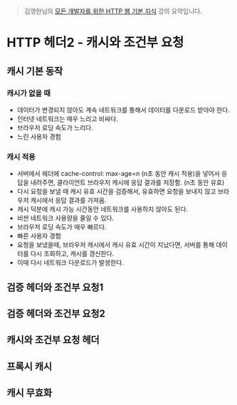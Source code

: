 > 김영한님의 [모든 개발자를 위한 HTTP 웹 기본 지식](https://www.inflearn.com/course/http-%EC%9B%B9-%EB%84%A4%ED%8A%B8%EC%9B%8C%ED%81%AC/dashboard) 강의 요약입니다.

# HTTP 헤더2 - 캐시와 조건부 요청
## 캐시 기본 동작
### 캐시가 없을 때
- 데이터가 변경되지 않아도 계속 네트워크를 통해서 데이터를 다운로드 받아야 한다.
- 인터넷 네트워크는 매우 느리고 비싸다.
- 브라우저 로딩 속도가 느리다.
- 느린 사용자 경험

### 캐시 적용
- 서버에서 헤더에 cache-control: max-age=n (n초 동안 캐시 적용)을 넣어서 응답을 내려주면, 클라이언트 브라우저 캐시에 응답 결과를 저장함. (n초 동안 유효)
- 다시 요청을 보낼 때 캐시 유효 시간을 검증해서, 유효하면 요청을 보내지 않고 브라우저 캐시에서 응답 결과를 가져옴.
- 캐시 덕분에 캐시 가능 시간동안 네트워크를 사용하지 않아도 된다.
- 비싼 네트워크 사용량을 줄일 수 있다.
- 브라우저 로딩 속도가 매우 빠르다.
- 빠른 사용자 경험
- 요청을 보냈을때, 브라우저 캐시에서 캐시 유효 시간이 지났다면, 서버를 통해 데이터를 다시 조회하고, 캐시를 갱신한다.
- 이때 다시 네트워크 다운로드가 발생한다.

## 검증 헤더와 조건부 요청1

## 검증 헤더와 조건부 요청2

## 캐시와 조건부 요청 헤더

## 프록시 캐시

## 캐시 무효화
